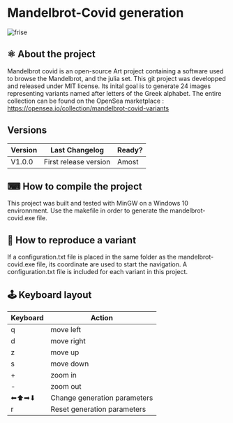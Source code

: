 # Mandelbrot-Covid generation
![frise](https://user-images.githubusercontent.com/90468768/132886146-945ee8bc-f165-4f64-ad5f-495bd275cff6.PNG)

## ⚛️ About the project
Mandelbrot covid is an open-source Art project containing a software used to browse the Mandelbrot, and the julia set. This git project was developped and released under MIT license. Its inital goal is to generate 24 images representing variants named after letters of the Greek alphabet. 
The entire collection can be found on the OpenSea marketplace : https://opensea.io/collection/mandelbrot-covid-variants

## Versions

| Version | Last Changelog | Ready? |
| ------- | -------------- | ------ |
| V1.0.0 | First release version | Amost

## ⌨ How to compile the project
This project was built and tested with MinGW on a Windows 10 environnment. Use the makefile in order to generate the mandelbrot-covid.exe file.

## 🦠 How to reproduce a variant
If a configuration.txt file is placed in the same folder as the mandelbrot-covid.exe file, its coordinate are used to start the navigation.
A configuration.txt file is included for each variant in this project.

## 🕹 Keyboard layout
| Keyboard | Action | 
| ------- | -------------- |
| q | move left|
| d | move right|
| z | move up|
| s | move down|
| + | zoom in|
| - | zoom out|
| ⬅⬆➡⬇ | Change generation parameters|
| r | Reset generation parameters|

